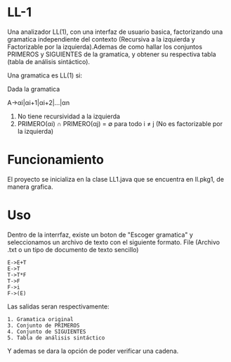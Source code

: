 # LL-1

Una analizador LL(1), con una interfaz de usuario basica, factorizando una gramatica independiente del contexto (Recursiva a la izquierda y Factorizable por la izquierda).Ademas de como hallar los conjuntos PRIMEROS y SIGUIENTES de la gramatica, y obtener su respectiva tabla  (tabla de análisis sintáctico).


Una gramatica es LL(1) si:

Dada la gramatica

A->αi|αi+1|αi+2|...|αn

1. No tiene recursividad a la izquierda
2. PRIMERO(αi) ∩ PRIMERO(αj) = ∅ para todo i ≠ j (No es factorizable por la izquierda)
# Funcionamiento

El proyecto se inicializa en la clase LL1.java que se encuentra en ll.pkg1, de manera grafica.



# Uso
Dentro de la interrfaz, existe un boton de "Escoger gramatica" y seleccionamos un archivo de texto con el 
siguiente formato.
File (Archivo .txt o un tipo de documento de texto sencillo)

    E->E+T
    E->T
    T->T*F
    T->F
    F->i
    F->(E)

Las salidas seran respectivamente:

    1. Gramatica original
    3. Conjunto de PRIMEROS
    4. Conjunto de SIGUIENTES
    5. Tabla de análisis sintáctico

Y ademas se dara la opción de poder verificar una cadena.
